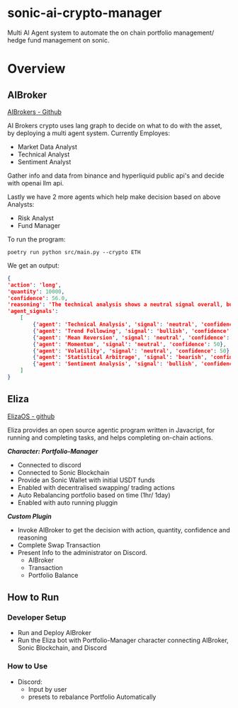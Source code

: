 # sonic-ai-crypto-manager
Multi AI Agent system to automate the on chain portfolio management/ hedge fund management on sonic.

# Overview

## AIBroker
[AIBrokers - Github](https://github.com/AI-Brokers/AIBrokers)

AI Brokers crypto uses lang graph to decide on what to do with the asset, by deploying a multi agent system.
Currently Employes:
- Market Data Analyst
- Technical Analyst
- Sentiment Analyst

Gather info and data from binance and hyperliquid public api's and decide with openai llm api.

Lastly we have 2 more agents which help make decision based on above Analysts:
- Risk Analyst
- Fund Manager

To run the program:
```
poetry run python src/main.py --crypto ETH  
```

We get an output:
```json
{
'action': 'long', 
'quantity': 10000, 
'confidence': 56.0, 
'reasoning': 'The technical analysis shows a neutral signal overall, but with a bullish trend-following signal at 41%. The sentiment analysis is bullish with a 57% confidence, indicating a potential upward movement. The stop loss and take profit are set at 8.06% based on the calculated volatility of 0.81% and leverage. The maximum position size is adhered to, allowing a quantity of 10,000.', 
'agent_signals': 
    [
        {'agent': 'Technical Analysis', 'signal': 'neutral', 'confidence': 9}, 
        {'agent': 'Trend Following', 'signal': 'bullish', 'confidence': 41}, 
        {'agent': 'Mean Reversion', 'signal': 'neutral', 'confidence': 50}, 
        {'agent': 'Momentum', 'signal': 'neutral', 'confidence': 50},  
        {'agent': 'Volatility', 'signal': 'neutral', 'confidence': 50}, 
        {'agent': 'Statistical Arbitrage', 'signal': 'bearish', 'confidence': 100}, 
        {'agent': 'Sentiment Analysis', 'signal': 'bullish', 'confidence': 57}
    ]
}
```

## Eliza
[ElizaOS - github](https://github.com/elizaOS/eliza)

Eliza provides an open source agentic program written in Javacript, for running and completing tasks, and helps completing on-chain actions.

***Character: Portfolio-Manager*** 
- Connected to discord 
- Connected to Sonic Blockchain
- Provide an Sonic Wallet with initial USDT funds
- Enabled with decentralised swapping/ trading actions 
- Auto Rebalancing portfolio based on time (1hr/ 1day)
- Enabled with auto running pluggin

***Custom Plugin***
- Invoke AIBroker to get the decision with action, quantity, confidence and reasoning
- Complete Swap Transaction
- Present Info to the administrator on Discord.
    - AIBroker 
    - Transaction 
    - Portfolio Balance    


## How to Run

### Developer Setup
- Run and Deploy AIBroker
- Run the Eliza bot with Portfolio-Manager character connecting AIBroker, Sonic Blockchain, and Discord

### How to Use
- Discord:
    - Input by user
    - presets to rebalance Portfolio Automatically
